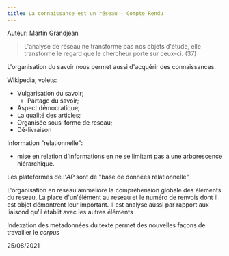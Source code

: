 ```yaml
--- 
title: La connaissance est un réseau - Compte Rendu 
---
```


Auteur: Martin Grandjean

> L'analyse de réseau ne transforme pas nos objets d'étude, elle transforme le regard que le chercheur porte sur ceux-ci. (37)

L'organisation du savoir nous permet aussi d'acquérir des connaissances. 

Wikipedia, volets:
- Vulgarisation du savoir;
    - Partage du savoir; 
- Aspect démocratique;
- La qualité des articles; 
- Organisée sous-forme de reseau;
- Dé-livraison 

Information "relationnelle": 
- mise en relation d'informations en ne se limitant pas à une arborescence hiérarchique. 

Les plateformes de l'*AP* sont de "base de données relationnelle" 

L'organisation en reseau ammeliore la compréhension globale des éléments du reseau. La place d'un'élément au reseau et le numéro de renvois dont il est objet démontrent leur important. Il est analyse aussi par rapport aux liaisond qu'il établit avec les autres éléments

Indexation des metadonnées du texte permet des nouvelles façons de travailler le *corpus*


25/08/2021